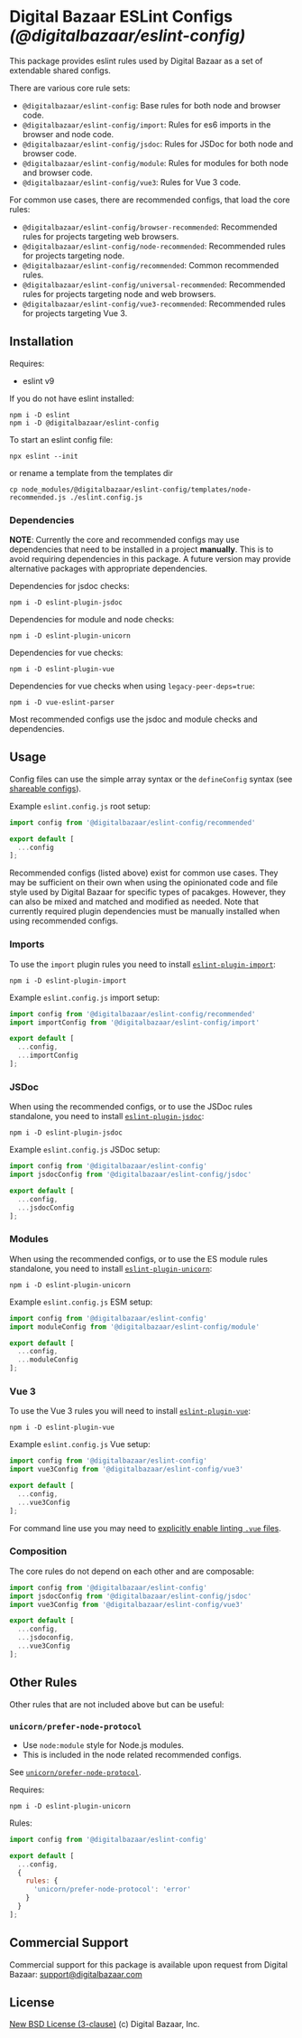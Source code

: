 # Digital Bazaar ESLint Configs _(@digitalbazaar/eslint-config)_

This package provides eslint rules used by Digital Bazaar as a set of extendable shared configs.

There are various core rule sets:
- `@digitalbazaar/eslint-config`: Base rules for both node and browser code.
- `@digitalbazaar/eslint-config/import`: Rules for es6 imports in the browser and node code.
- `@digitalbazaar/eslint-config/jsdoc`: Rules for JSDoc for both node and browser code.
- `@digitalbazaar/eslint-config/module`: Rules for modules for both node and browser code.
- `@digitalbazaar/eslint-config/vue3`: Rules for Vue 3 code.

For common use cases, there are recommended configs, that load the core rules:
- `@digitalbazaar/eslint-config/browser-recommended`: Recommended rules for projects targeting web browsers.
- `@digitalbazaar/eslint-config/node-recommended`: Recommended rules for projects targeting node.
- `@digitalbazaar/eslint-config/recommended`: Common recommended rules.
- `@digitalbazaar/eslint-config/universal-recommended`: Recommended rules for projects targeting node and web browsers.
- `@digitalbazaar/eslint-config/vue3-recommended`: Recommended rules for projects targeting Vue 3.

## Installation

Requires:
- eslint v9

If you do not have eslint installed:
```
npm i -D eslint
npm i -D @digitalbazaar/eslint-config
```

To start an eslint config file:
```
npx eslint --init
```
or rename a template from the templates dir
```
cp node_modules/@digitalbazaar/eslint-config/templates/node-recommended.js ./eslint.config.js
```

### Dependencies

**NOTE**: Currently the core and recommended configs may use dependencies that
need to be installed in a project **manually**. This is to avoid requiring
dependencies in this package. A future version may provide alternative packages
with appropriate dependencies.

Dependencies for jsdoc checks:
```
npm i -D eslint-plugin-jsdoc
```

Dependencies for module and node checks:
```
npm i -D eslint-plugin-unicorn
```

Dependencies for vue checks:
```
npm i -D eslint-plugin-vue
```

Dependencies for vue checks when using `legacy-peer-deps=true`:
```
npm i -D vue-eslint-parser
```

Most recommended configs use the jsdoc and module checks and dependencies.

## Usage

Config files can use the simple array syntax or the `defineConfig` syntax
(see [shareable configs](https://eslint.org/docs/developer-guide/shareable-configs)).

Example `eslint.config.js` root setup:
```js
import config from '@digitalbazaar/eslint-config/recommended'

export default [
  ...config
];
```

Recommended configs (listed above) exist for common use cases. They may be
sufficient on their own when using the opinionated code and file style used by
Digital Bazaar for specific types of pacakges. However, they can also be mixed
and matched and modified as needed. Note that currently required plugin
dependencies must be manually installed when using recommended configs.

### Imports

To use the `import` plugin rules you need to install
[`eslint-plugin-import`](https://github.com/import-js/eslint-plugin-import):

```
npm i -D eslint-plugin-import
```

Example `eslint.config.js` import setup:
```js
import config from '@digitalbazaar/eslint-config/recommended'
import importConfig from '@digitalbazaar/eslint-config/import'

export default [
  ...config,
  ...importConfig
];
```

### JSDoc

When using the recommended configs, or to use the JSDoc rules standalone, you
need to install
[`eslint-plugin-jsdoc`](https://github.com/gajus/eslint-plugin-jsdoc):

```
npm i -D eslint-plugin-jsdoc
```

Example `eslint.config.js` JSDoc setup:
```js
import config from '@digitalbazaar/eslint-config'
import jsdocConfig from '@digitalbazaar/eslint-config/jsdoc'

export default [
  ...config,
  ...jsdocConfig
];
```

### Modules

When using the recommended configs, or to use the ES module rules standalone,
you need to install
[`eslint-plugin-unicorn`](https://github.com/sindresorhus/eslint-plugin-unicorn):
```
npm i -D eslint-plugin-unicorn
```

Example `eslint.config.js` ESM setup:
```js
import config from '@digitalbazaar/eslint-config'
import moduleConfig from '@digitalbazaar/eslint-config/module'

export default [
  ...config,
  ...moduleConfig
];
```

### Vue 3

To use the Vue 3 rules you will need to install [`eslint-plugin-vue`](https://eslint.vuejs.org/):
```
npm i -D eslint-plugin-vue
```

Example `eslint.config.js` Vue setup:
```js
import config from '@digitalbazaar/eslint-config'
import vue3Config from '@digitalbazaar/eslint-config/vue3'

export default [
  ...config,
  ...vue3Config
];
```

For command line use you may need to [explicitly enable linting `.vue`
files](https://eslint.vuejs.org/user-guide/#running-eslint-from-the-command-line).

### Composition

The core rules do not depend on each other and are composable:
```js
import config from '@digitalbazaar/eslint-config'
import jsdocConfig from '@digitalbazaar/eslint-config/jsdoc'
import vue3Config from '@digitalbazaar/eslint-config/vue3'

export default [
  ...config,
  ...jsdoconfig,
  ...vue3Config
];
```

## Other Rules

Other rules that are not included above but can be useful:

### `unicorn/prefer-node-protocol`

- Use `node:module` style for Node.js modules.
- This is included in the node related recommended configs.

See [`unicorn/prefer-node-protocol`](https://github.com/sindresorhus/eslint-plugin-unicorn/blob/main/docs/rules/prefer-node-protocol.md).

Requires:
```
npm i -D eslint-plugin-unicorn
```

Rules:
```js
import config from '@digitalbazaar/eslint-config'

export default [
  ...config,
  {
    rules: {
      'unicorn/prefer-node-protocol': 'error'
    }
  }
];
```

## Commercial Support

Commercial support for this package is available upon request from
Digital Bazaar: support@digitalbazaar.com

## License

[New BSD License (3-clause)](LICENSE) (c) Digital Bazaar, Inc.
